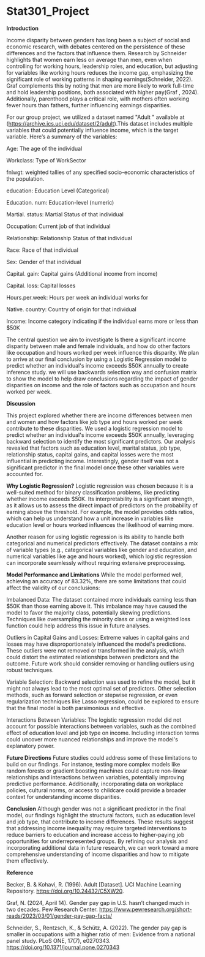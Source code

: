 # Stat301_Project

**Introduction**

Income disparity between genders has long been a subject of social and economic research, with debates centered on the persistence of these differences and the factors that influence them.  Research by Schneider highlights that women earn less on average than men, even when controlling for working hours, leadership roles, and education, but adjusting for variables like working hours reduces the income gap, emphasizing the significant role of working patterns in shaping earnings(Schneider, 2022).  Graf complements this by noting that men are more likely to work full-time and hold leadership positions, both associated with higher pay(Graf , 2024).  Additionally, parenthood plays a critical role, with mothers often working fewer hours than fathers, further influencing earnings disparities.

For our group project, we utilized a dataset named "Adult " available at (https://archive.ics.uci.edu/dataset/2/adult).This dataset includes multiple variables that could potentially influence income, which is the target variable.         Here’s a summary of the variables:

Age: The age of the individual

Workclass: Type of WorkSector

fnlwgt: weighted tallies of any specified socio-economic characteristics of the population.

education: Education Level (Categorical)

Education.        num: Education-level (numeric)

Martial.        status: Martial Status of that individual

Occupation: Current job of that individual

Relationship: Relationship Status of that individual

Race: Race of that individual

Sex: Gender of that individual

Capital.        gain: Capital gains (Additional income from income)

Capital.        loss: Capital losses

Hours.per.week: Hours per week an individual works for

Native.        country: Country of origin for that individual

Income: Income category indicating if the individual earns more or less than $50K

The central question we aim to investigate Is there a significant income disparity between male and female individuals, and how do other factors like occupation and hours worked per week influence this disparity.        We plan to arrive at our final conclusion by using a Logistic Regression model to predict whether an individual's income exceeds $50K annually to create inference study.   we will use backwards selection way and confusion matrix to show the model to help draw conclusions regarding the impact of gender disparities on income and the role of factors such as occupation and hours worked per week.

**Discussion**

This project explored whether there are income differences between men and women and how factors like job type and hours worked per week contribute to these disparities. We used a logistic regression model to predict whether an individual's income exceeds $50K annually, leveraging backward selection to identify the most significant predictors. Our analysis revealed that factors such as education level, marital status, job type, relationship status, capital gains, and capital losses were the most influential in predicting income. Interestingly, gender itself was not a significant predictor in the final model once these other variables were accounted for.

**Why Logistic Regression?**
Logistic regression was chosen because it is a well-suited method for binary classification problems, like predicting whether income exceeds $50K. Its interpretability is a significant strength, as it allows us to assess the direct impact of predictors on the probability of earning above the threshold. For example, the model provides odds ratios, which can help us understand how a unit increase in variables like education level or hours worked influences the likelihood of earning more.

Another reason for using logistic regression is its ability to handle both categorical and numerical predictors effectively. The dataset contains a mix of variable types (e.g., categorical variables like gender and education, and numerical variables like age and hours worked), which logistic regression can incorporate seamlessly without requiring extensive preprocessing.

**Model Performance and Limitations**
While the model performed well, achieving an accuracy of 83.32%, there are some limitations that could affect the validity of our conclusions:

Imbalanced Data: The dataset contained more individuals earning less than $50K than those earning above it. This imbalance may have caused the model to favor the majority class, potentially skewing predictions. Techniques like oversampling the minority class or using a weighted loss function could help address this issue in future analyses.

Outliers in Capital Gains and Losses: Extreme values in capital gains and losses may have disproportionately influenced the model's predictions. These outliers were not removed or transformed in the analysis, which could distort the estimated relationships between predictors and the outcome. Future work should consider removing or handling outliers using robust techniques.

Variable Selection: Backward selection was used to refine the model, but it might not always lead to the most optimal set of predictors. Other selection methods, such as forward selection or stepwise regression, or even regularization techniques like Lasso regression, could be explored to ensure that the final model is both parsimonious and effective.

Interactions Between Variables: The logistic regression model did not account for possible interactions between variables, such as the combined effect of education level and job type on income. Including interaction terms could uncover more nuanced relationships and improve the model's explanatory power.

**Future Directions**
Future studies could address some of these limitations to build on our findings. For instance, testing more complex models like random forests or gradient boosting machines could capture non-linear relationships and interactions between variables, potentially improving predictive performance. Additionally, incorporating data on workplace policies, cultural norms, or access to childcare could provide a broader context for understanding income disparities.

**Conclusion**
Although gender was not a significant predictor in the final model, our findings highlight the structural factors, such as education level and job type, that contribute to income differences. These results suggest that addressing income inequality may require targeted interventions to reduce barriers to education and increase access to higher-paying job opportunities for underrepresented groups. By refining our analysis and incorporating additional data in future research, we can work toward a more comprehensive understanding of income disparities and how to mitigate them effectively.


**Reference**

Becker, B. & Kohavi, R. (1996). Adult [Dataset]. UCI Machine Learning Repository. https://doi.org/10.24432/C5XW20.     

Graf, N. (2024, April 14). Gender pay gap in U.S. hasn’t changed much in two decades. Pew Research Center. https://www.pewresearch.org/short-reads/2023/03/01/gender-pay-gap-facts/ 

Schneider, S., Rentzsch, K., & Schütz, A. (2022). The gender pay gap is smaller in occupations with a higher ratio of men: Evidence from a national panel study. PLoS ONE, 17(7), e0270343. https://doi.org/10.1371/journal.pone.0270343 

